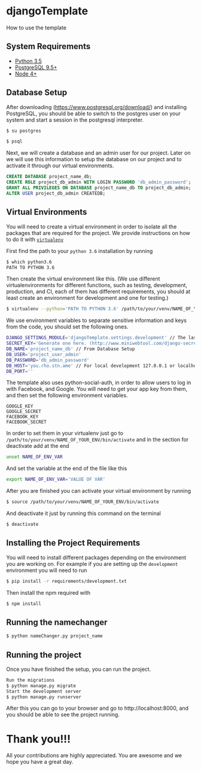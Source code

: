# djangoTemplate
How to use the template

## System Requirements

* [Python 3.5](https://www.python.org/downloads/)
* [PostgreSQL 9.5+](https://wiki.postgresql.org/wiki/Detailed_installation_guides)
* [Node 4+](https://docs.npmjs.com/getting-started/installing-node)

## Database Setup

After downloading (https://www.postgresql.org/download/) and installing PostgreSQL, you should be able to switch to the postgres user on your system and start a session in the postgresql interpreter.

```bash
$ su postgres

$ psql
```

Next, we will create a database and an admin user for our project. Later on we will use this information to setup the database on our project and to activate it through our virtual environments.
```sql
CREATE DATABASE project_name_db;
CREATE ROLE project_db_admin WITH LOGIN PASSWORD 'db_admin_password';
GRANT ALL PRIVILEGES ON DATABASE project_name_db TO project_db_admin;
ALTER USER project_db_admin CREATEDB;
```


## Virtual Environments

You will need to create a virtual environment in order to isolate all the packages that are required for the project. We provide instructions on how to do it with [`virtualenv`](https://virtualenv.pypa.io/en/stable/)

First find the path to your `python 3.6` installation by running

```bash
$ which python3.6
PATH TO PYTHON 3.6
```

Then create the virtual environment like this. (We use different virtualenvironments for different functions, such as testing, development, production, and CI, each of them has different requirements, you should at least create an environment for development and one for testing.)
```bash
$ virtualenv --python='PATH TO PYTHON 3.6' /path/to/your/venv/NAME_OF_YOUR_ENV
```

We use environment variables to separate sensitive information and keys from the code, you should set the following ones.

```bash
DJANGO_SETTINGS_MODULE='djangoTemplate.settings.development' // The last part depends on the environment you are on
SECRET_KEY='Generate one here. (http://www.miniwebtool.com/django-secret-key-generator/)'
DB_NAME='project_name_db' // From Database Setup
DB_USER='project_user_admin'
DB_PASSWORD='db_admin_password'
DB_HOST='you.rho.stn.ame' // For local development 127.0.0.1 or localhost
DB_PORT=''
```

The template also uses python-social-auth, in order to allow users to log in with Facebook, and Google. You will need to get your app key from them, and then set the following environment variables.

```
GOOGLE_KEY
GOOGLE_SECRET
FACEBOOK_KEY
FACEBOOK_SECRET
```

In order to set them in your virtualenv just go to `/path/to/your/venv/NAME_OF_YOUR_ENV/bin/activate` and in the section for deactivate add at the end

```bash
unset NAME_OF_ENV_VAR
```
And set the variable at the end of the file like this

```bash
export NAME_OF_ENV_VAR='VALUE OF VAR'
```

After you are finished you can activate your virtual environment by running
```bash
$ source /path/to/your/venv/NAME_OF_YOUR_ENV/bin/activate
```

And deactivate it just by running this command on the terminal
```bash
$ deactivate
```

## Installing the Project Requirements

You will need to install different packages depending on the environment you are working on. For example if you are setting up the `development` environment you will need to run

```bash
$ pip install -r requirements/development.txt
```
Then install the npm required with
```bash
$ npm install
```
## Running the namechanger

```bash
$ python nameChanger.py project_name
```

## Running the project

Once you have finished the setup, you can run the project.

```bash
Run the migrations
$ python manage.py migrate
Start the development server
$ python manage.py runserver
```
After this you can go to your browser and go to http://localhost:8000, and you should be able to see the project running.

# Thank you!!!

All your contributions are highly appreciated. You are awesome and we hope you have a great day.